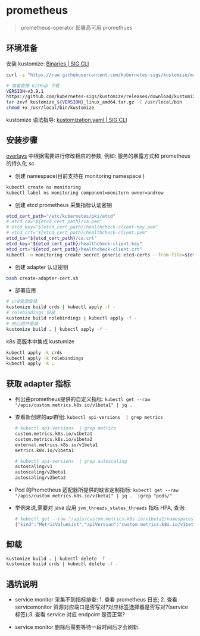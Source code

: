 # prometheus

> prometheus-operator 部署高可用 promethues

## 环境准备

安装 kustomize: [Binaries | SIG CLI](https://kubectl.docs.kubernetes.io/installation/kustomize/binaries/)

```bash
curl -s "https://raw.githubusercontent.com/kubernetes-sigs/kustomize/master/hack/install_kustomize.sh"  | bash

# 或者直接 GitHub 下载
VERSION=v3.9.1
https://github.com/kubernetes-sigs/kustomize/releases/download/kustomize%2F${VERSION}/kustomize_${VERSION}_linux_amd64.tar.gz
tar zxvf kustomize_${VERSION}_linux_amd64.tar.gz -C /usr/local/bin
chmod +x /usr/local/bin/kustomize
```

kustomize 语法指导: [kustomization.yaml | SIG CLI](https://kubectl.docs.kubernetes.io/zh/api-reference/kustomization/)

## 安装步骤

[overlays](overlays) 中根据需要进行修改相应的参数, 例如: 服务的暴露方式和 prometheus 的持久化 sc

- 创建 namespace(目前支持在 monitoring namespace )

```bash
kubectl create ns monitoring
kubectl label ns monitoring component=monitorn owner=andrew
```

- 创建 etcd prometheus 采集指标认证密钥

```bash
etcd_cert_path="/etc/kubernetes/pki/etcd"
# etcd_ca="${etcd_cert_path}/ca.pem"
# etcd_key="${etcd_cert_path}/healthcheck-client-key.pem"
# etcd_crt="${etcd_cert_path}/healthcheck-client.pem"
etcd_ca="${etcd_cert_path}/ca.crt"
etcd_key="${etcd_cert_path}/healthcheck-client.key"
etcd_crt="${etcd_cert_path}/healthcheck-client.crt"
kubectl -n monitoring create secret generic etcd-certs --from-file=${etcd_crt} --from-file=${etcd_key} --from-file=${etcd_ca}
```

- 创建 adapter 认证密钥

```bash
bash create-adapter-cert.sh
```

- 部署应用

```bash
# crd资源安装
kustomize build crds | kubectl apply -f -
# rolebindings 安装
kustomize build rolebindings | kubectl apply -f -
# 核心组件安装
kustomize build . | kubectl apply -f -
```

k8s 高版本中集成 kustumize

```bash
kubectl apply -k crds
kubectl apply -k rolebindings
kubectl apply -k .
```

## 获取 adapter 指标

- 列出由prometheus提供的自定义指标: `kubectl get --raw "/apis/custom.metrics.k8s.io/v1beta1" | jq .`
- 查看新创建的api群组: `kubectl api-versions  | grep metrics`

  ```bash
  # kubectl api-versions  | grep metrics
  custom.metrics.k8s.io/v1beta1
  custom.metrics.k8s.io/v1beta2
  external.metrics.k8s.io/v1beta1
  metrics.k8s.io/v1beta1

  # kubectl api-versions  | grep autoscaling
  autoscaling/v1
  autoscaling/v2beta1
  autoscaling/v2beta2
  ```

- Pod 的Prometheus 适配器所提供的缺省定制指标: `kubectl get --raw "/apis/custom.metrics.k8s.io/v1beta1" | jq .  |grep "pods/"`

- 举例来说,需要对 java 应用 `jvm_threads_states_threads` 指标 HPA, 查询:

  ```bash
  # kubectl get --raw "/apis/custom.metrics.k8s.io/v1beta1/namespaces/demo-jmx/pods/*/jvm_threads_states_threads"
  {"kind":"MetricValueList","apiVersion":"custom.metrics.k8s.io/v1beta1","metadata":{"selfLink":"/apis/custom.metrics.k8s.io/v1beta1/namespaces/demo-jmx/pods/%2A/jvm_threads_states_threads"},"items":[{"describedObject":{"kind":"Pod","namespace":"demo-jmx","name":"demo-app-5d45f58f59-wz5fm","apiVersion":"/v1"},"metricName":"jvm_threads_states_threads","timestamp":"2021-01-07T10:19:41Z","value":"27","selector":null}]}
  ```

## 卸载

```bash
kustomize build . | kubectl delete -f -
kustomize build crds | kubectl delete -f -
```

## 遇坑说明

- service monitor 采集不到指标排查: 1. 查看 prometheus 日志; 2. 查看 servicemonitor 资源对应端口是否写对?对应标签选择器是否写对?(service 标签);3. 查看 service 对应 endpoint 是否正常?

- service monitor 删除后需要等待一段时间后才会刷新.
